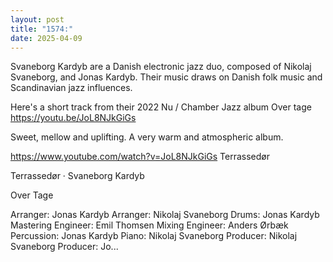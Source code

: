 ```yaml
---
layout: post
title: "1574:"
date: 2025-04-09
---
```


Svaneborg Kardyb are a Danish electronic jazz duo, composed of Nikolaj Svaneborg, and Jonas Kardyb. Their music draws on Danish folk music and Scandinavian jazz influences.

Here's a short track from their 2022 Nu / Chamber Jazz album Over tage 
https://youtu.be/JoL8NJkGiGs

Sweet, mellow and uplifting. A very warm and atmospheric album.

https://www.youtube.com/watch?v=JoL8NJkGiGs
Terrassedør

Terrassedør · Svaneborg Kardyb

Over Tage



Arranger: Jonas Kardyb
Arranger: Nikolaj Svaneborg
Drums: Jonas Kardyb
Mastering Engineer: Emil Thomsen
Mixing Engineer: Anders Ørbæk
Percussion: Jonas Kardyb
Piano: Nikolaj Svaneborg
Producer: Nikolaj Svaneborg
Producer: Jo...
